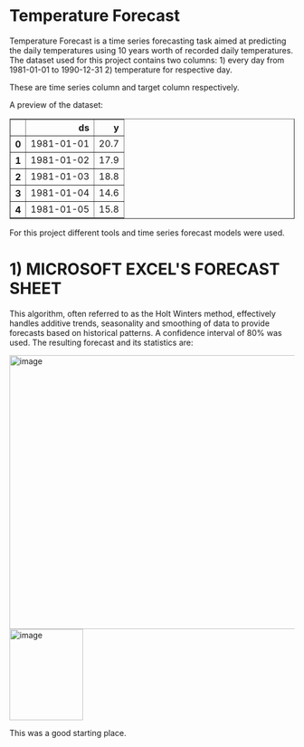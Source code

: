 # Temperature Forecast
Temperature Forecast is a time series forecasting task aimed at predicting the daily temperatures using 10 years worth of recorded daily temperatures. The dataset used for this project contains two columns: 1) every day from 1981-01-01 to 1990-12-31 
2) temperature for respective day.

These are time series column and target column respectively. 

A preview of the dataset:

<div>
<table border="1" class="dataframe">
  <thead>
    <tr style="text-align: right;">
      <th></th>
      <th>ds</th>
      <th>y</th>
    </tr>
  </thead>
  <tbody>
    <tr>
      <th>0</th>
      <td>1981-01-01</td>
      <td>20.7</td>
    </tr>
    <tr>
      <th>1</th>
      <td>1981-01-02</td>
      <td>17.9</td>
    </tr>
    <tr>
      <th>2</th>
      <td>1981-01-03</td>
      <td>18.8</td>
    </tr>
    <tr>
      <th>3</th>
      <td>1981-01-04</td>
      <td>14.6</td>
    </tr>
    <tr>
      <th>4</th>
      <td>1981-01-05</td>
      <td>15.8</td>
    </tr>
  </tbody>
</table>
</div>


For this project different tools and time series forecast models were used. 

# 1) MICROSOFT EXCEL'S FORECAST SHEET
This algorithm, often referred to as the Holt Winters method, effectively handles additive trends, seasonality and smoothing of data to provide forecasts based on historical patterns. A confidence interval of 80% was used. The resulting forecast and its statistics are:

<img width="1008" height="484" alt="image" src="https://github.com/user-attachments/assets/7172c700-2fd1-4c6a-8c3f-1745ee404fd5" />

<img width="130" height="161" alt="image" src="https://github.com/user-attachments/assets/dfe04fcd-89f5-4395-bb86-281f1877806d" />

This was a good starting place.

